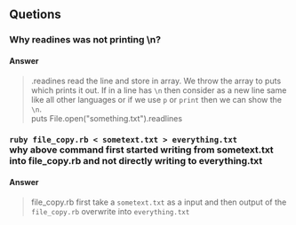 ## Quetions
### Why readines was not printing \n?
#### Answer
> .readines read the line and store in array. We throw the array to puts which prints it out. If in a line has ```\n``` then consider as a new line same like all other languages or if we use ```p``` or ```print``` then we can show the ```\n```.  <br> puts File.open("something.txt").readlines

### ``` ruby file_copy.rb < sometext.txt > everything.txt ``` <br>why above command first started writing from sometext.txt into file_copy.rb and not directly writing to everything.txt 

#### Answer
> file_copy.rb first take a ```sometext.txt``` as a input and then output of the ```file_copy.rb``` overwrite into ```everything.txt```

